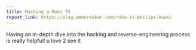 ```yaml
---
title: Hacking a Roku TV
repost_link: https://blog.ammaraskar.com/roku-tv-philips-hues/
---
```


Having an in-depth dive into the hacking and reverse-engineering process is
really helpful! u love 2 see it
